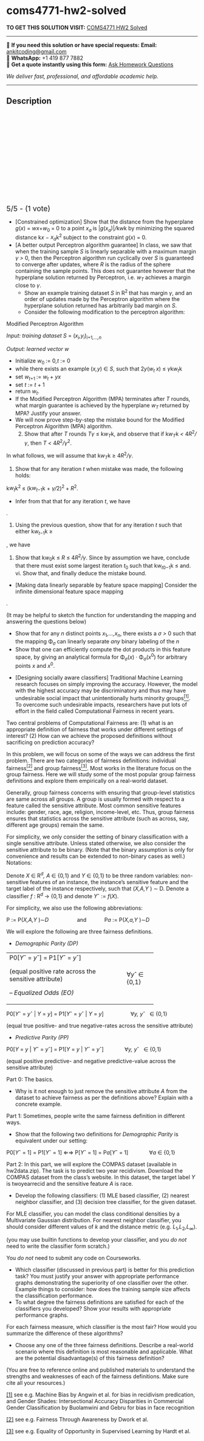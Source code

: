 # coms4771-hw2-solved
**TO GET THIS SOLUTION VISIT:** [COMS4771 HW2 Solved](https://www.ankitcodinghub.com/product/coms4771-hw2-solved/)


---

📩 **If you need this solution or have special requests:** **Email:** ankitcoding@gmail.com  
📱 **WhatsApp:** +1 419 877 7882  
📄 **Get a quote instantly using this form:** [Ask Homework Questions](https://www.ankitcodinghub.com/services/ask-homework-questions/)

*We deliver fast, professional, and affordable academic help.*

---

<h2>Description</h2>



<div class="kk-star-ratings kksr-auto kksr-align-center kksr-valign-top" data-payload="{&quot;align&quot;:&quot;center&quot;,&quot;id&quot;:&quot;52563&quot;,&quot;slug&quot;:&quot;default&quot;,&quot;valign&quot;:&quot;top&quot;,&quot;ignore&quot;:&quot;&quot;,&quot;reference&quot;:&quot;auto&quot;,&quot;class&quot;:&quot;&quot;,&quot;count&quot;:&quot;1&quot;,&quot;legendonly&quot;:&quot;&quot;,&quot;readonly&quot;:&quot;&quot;,&quot;score&quot;:&quot;5&quot;,&quot;starsonly&quot;:&quot;&quot;,&quot;best&quot;:&quot;5&quot;,&quot;gap&quot;:&quot;4&quot;,&quot;greet&quot;:&quot;Rate this product&quot;,&quot;legend&quot;:&quot;5\/5 - (1 vote)&quot;,&quot;size&quot;:&quot;24&quot;,&quot;title&quot;:&quot;COMS4771 HW2 Solved&quot;,&quot;width&quot;:&quot;138&quot;,&quot;_legend&quot;:&quot;{score}\/{best} - ({count} {votes})&quot;,&quot;font_factor&quot;:&quot;1.25&quot;}">

<div class="kksr-stars">

<div class="kksr-stars-inactive">
            <div class="kksr-star" data-star="1" style="padding-right: 4px">


<div class="kksr-icon" style="width: 24px; height: 24px;"></div>
        </div>
            <div class="kksr-star" data-star="2" style="padding-right: 4px">


<div class="kksr-icon" style="width: 24px; height: 24px;"></div>
        </div>
            <div class="kksr-star" data-star="3" style="padding-right: 4px">


<div class="kksr-icon" style="width: 24px; height: 24px;"></div>
        </div>
            <div class="kksr-star" data-star="4" style="padding-right: 4px">


<div class="kksr-icon" style="width: 24px; height: 24px;"></div>
        </div>
            <div class="kksr-star" data-star="5" style="padding-right: 4px">


<div class="kksr-icon" style="width: 24px; height: 24px;"></div>
        </div>
    </div>

<div class="kksr-stars-active" style="width: 138px;">
            <div class="kksr-star" style="padding-right: 4px">


<div class="kksr-icon" style="width: 24px; height: 24px;"></div>
        </div>
            <div class="kksr-star" style="padding-right: 4px">


<div class="kksr-icon" style="width: 24px; height: 24px;"></div>
        </div>
            <div class="kksr-star" style="padding-right: 4px">


<div class="kksr-icon" style="width: 24px; height: 24px;"></div>
        </div>
            <div class="kksr-star" style="padding-right: 4px">


<div class="kksr-icon" style="width: 24px; height: 24px;"></div>
        </div>
            <div class="kksr-star" style="padding-right: 4px">


<div class="kksr-icon" style="width: 24px; height: 24px;"></div>
        </div>
    </div>
</div>


<div class="kksr-legend" style="font-size: 19.2px;">
            5/5 - (1 vote)    </div>
    </div>
<ul>
<li>[Constrained optimization] Show that the distance from the hyperplane <em>g</em>(<em>x</em>) = <em>w</em><em>x</em>+<em>w</em><sub>0 </sub>= 0 to a point <em>x<sub>a </sub></em>is |<em>g</em>(<em>x<sub>a</sub></em>)|<em>/</em>k<em>w</em>k by minimizing the squared distance k<em>x </em>− <em>x<sub>a</sub></em>k<sup>2 </sup>subject to the constraint <em>g</em>(<em>x</em>) = 0.</li>
<li>[A better output Perceptron algorithm guarantee] In class, we saw that when the training sample <em>S </em>is linearly separable with a maximum margin <em>γ &gt; </em>0, then the Perceptron algorithm run cyclically over <em>S </em>is guaranteed to converge after updates, where <em>R </em>is the radius of the sphere containing the sample points. This does not guarantee however that the hyperplane solution returned by Perceptron, i.e. <em>w<sub>T </sub></em>achieves a margin close to <em>γ</em>.
<ul>
<li>Show an example training dataset <em>S </em>in R<sup>2 </sup>that has margin <em>γ</em>, and an order of updates made by the Perceptron algorithm where the hyperplane solution returned has arbitrarily bad margin on <em>S</em>.</li>
<li>Consider the following modification to the perceptron algorithm:</li>
</ul>
</li>
</ul>
Modified Perceptron Algorithm

<em>Input: training dataset </em><em>S </em>= (<em>x<sub>i</sub>,y<sub>i</sub></em>)<em><sub>i</sub></em><sub>=1<em>,…,n</em></sub>

<em>Output: learned vector </em><em>w</em>

<ul>
<li>Initialize <em>w</em><sub>0 </sub>:= 0<em>,t </em>:= 0</li>
<li>while there exists an example (<em>x,y</em>) ∈ <em>S</em>, such that 2<em>y</em>(<em>w<sub>t </sub></em> <em>x</em>) ≤ <em>γ</em>k<em>w<sub>t</sub></em>k</li>
<li>set <em>w<sub>t</sub></em><sub>+1 </sub>:= <em>w<sub>t </sub></em>+ <em>yx</em></li>
<li>set <em>t </em>:= <em>t </em>+ 1</li>
<li>return <em>w<sub>t</sub></em>.</li>
<li>If the Modified Perceptron Algorithm (MPA) terminates after <em>T </em>rounds, what margin guarantee is achieved by the hyperplane <em>w<sub>T </sub></em>returned by MPA? Justify your answer.</li>
<li>We will now prove step-by-step the mistake bound for the Modified Perceptron Algorithm (MPA) algorithm.
<ol start="2">
<li>Show that after <em>T </em>rounds <em>Tγ </em>≤ k<em>w<sub>T</sub></em>k, and observe that if k<em>w<sub>T</sub></em>k <em>&lt; </em>4<em>R</em><sup>2</sup><em>/γ</em>, then <em>T &lt; </em>4<em>R</em><sup>2</sup><em>/γ</em><sup>2</sup>.</li>
</ol>
</li>
</ul>
In what follows, we will assume that k<em>w<sub>T</sub></em>k ≥ 4<em>R</em><sup>2</sup><em>/γ</em>.

<ol>
<li>Show that for any iteration <em>t </em>when mistake was made, the following holds:</li>
</ol>
k<em>w<sub>t</sub></em>k<sup>2 </sup>≤ (k<em>w<sub>t</sub></em><sub>−1</sub>k + <em>γ/</em>2)<sup>2 </sup>+ <em>R</em><sup>2</sup><em>.</em>

<ul>
<li>Infer from that that for any iteration <em>t</em>, we have</li>
</ul>
<em>.</em>

<ol>
<li>Using the previous question, show that for any iteration <em>t </em>such that either k<em>w<sub>t</sub></em><sub>−1</sub>k ≥</li>
</ol>
, we have

<ol>
<li>Show that k<em>w</em><sub>0</sub>k ≤ <em>R </em>≤ 4<em>R</em><sup>2</sup><em>/γ</em>. Since by assumption we have, conclude that there must exist some largest iteration <em>t</em><sub>0 </sub>such that k<em>w<sub>t</sub></em><sub>0</sub><sub>−1</sub>k ≤ and. vi. Show that, and finally deduce the mistake bound.</li>
</ol>
<ul>
<li>[Making data linearly separable by feature space mapping] Consider the infinite dimensional feature space mapping</li>
</ul>
<em>.</em>

(It may be helpful to sketch the function for understanding the mapping and answering the questions below)

<ul>
<li>Show that for any <em>n </em>distinct points <em>x</em><sub>1</sub><em>,…,x<sub>n</sub></em>, there exists a <em>σ &gt; </em>0 such that the mapping Φ<em><sub>σ </sub></em>can linearly separate <em>any </em>binary labeling of the <em>n </em></li>
<li>Show that one can efficiently compute the dot products in this feature space, by giving an analytical formula for Φ<em><sub>σ</sub></em>(<em>x</em>) · Φ<em><sub>σ</sub></em>(<em>x</em><sup>0</sup>) for arbitrary points <em>x </em>and <em>x</em><sup>0</sup>.</li>
</ul>
<ul>
<li>[Designing socially aware classifiers] Traditional Machine Learning research focuses on simply improving the accuracy. However, the model with the highest accuracy may be discriminatory and thus may have undesirable social impact that unintentionally hurts minority groups<a href="#_ftn1" name="_ftnref1"><sup>[1]</sup></a>. To overcome such undesirable impacts, researchers have put lots of effort in the field called Computational Fairness in recent years.</li>
</ul>
Two central problems of Computational Fairness are: (1) what is an appropriate definition of fairness that works under different settings of interest? (2) How can we achieve the proposed definitions without sacrificing on prediction accuracy?

In this problem, we will focus on some of the ways we can address the first problem. There are two categories of fairness definitions: individual fairness<a href="#_ftn2" name="_ftnref2"><sup>[2]</sup></a> and group fairness<a href="#_ftn3" name="_ftnref3"><sup>[3]</sup></a>. Most works in the literature focus on the group fairness. Here we will study some of the most popular group fairness definitions and explore them empirically on a real-world dataset.

Generally, group fairness concerns with ensuring that group-level statistics are same across all groups. A group is usually formed with respect to a feature called the sensitive attribute. Most common sensitive features include: gender, race, age, religion, income-level, etc. Thus, group fairness ensures that statistics across the sensitive attribute (such as across, say, different age groups) remain the same.

For simplicity, we only consider the setting of binary classification with a single sensitive attribute. Unless stated otherwise, we also consider the sensitive attribute to be binary. (Note that the binary assumption is only for convenience and results can be extended to non-binary cases as well.) Notations:

Denote <em>X </em>∈ R<em><sup>d</sup></em><em>, A </em>∈ {0<em>,</em>1} and <em>Y </em>∈ {0<em>,</em>1} to be three random variables: non-sensitive features of an instance, the instance’s sensitive feature and the target label of the instance respectively, such that (<em>X,A,Y </em>) ∼ D. Denote a classifier <em>f </em>: R<em><sup>d </sup></em>→ {0<em>,</em>1} and denote <em>Y</em>ˆ := <em>f</em>(<em>X</em>).

For simplicity, we also use the following abbreviations:

P := P(<em>X,A,Y </em>)∼<em>D&nbsp;&nbsp;&nbsp;&nbsp;&nbsp;&nbsp;&nbsp;&nbsp;&nbsp;&nbsp;&nbsp;&nbsp;&nbsp;&nbsp;&nbsp;&nbsp;&nbsp;&nbsp; </em>and&nbsp;&nbsp;&nbsp;&nbsp;&nbsp;&nbsp;&nbsp;&nbsp;&nbsp;&nbsp;&nbsp; P<em>a </em>:= P(<em>X,a,Y </em>)∼<em>D</em>

We will explore the following are three fairness definitions.

<ul>
<li><em>Demographic Parity (DP)</em></li>
</ul>
<table width="356">
<tbody>
<tr>
<td width="293">P0[<em>Y</em>ˆ = <em>y</em>ˆ] = P1[<em>Y</em>ˆ = <em>y</em>ˆ]

(equal positive rate across the sensitive attribute)

<em>– Equalized Odds (EO)</em>
</td>
<td width="63">∀<em>y</em>ˆ ∈ {0<em>,</em>1}</td>
</tr>
</tbody>
</table>
P0[<em>Y</em>ˆ = <em>y</em>ˆ | <em>Y </em>= <em>y</em>] = P1[<em>Y</em>ˆ = <em>y</em>ˆ | <em>Y </em>= <em>y</em>]&nbsp;&nbsp;&nbsp;&nbsp;&nbsp;&nbsp;&nbsp;&nbsp;&nbsp;&nbsp;&nbsp;&nbsp;&nbsp;&nbsp;&nbsp;&nbsp;&nbsp; ∀<em>y, y</em>ˆ&nbsp;&nbsp; ∈ {0<em>,</em>1}

(equal true positive- and true negative-rates across the sensitive attribute)

<ul>
<li><em>Predictive Parity (PP)</em></li>
</ul>
P0[<em>Y </em>= <em>y </em>| <em>Y</em>ˆ = <em>y</em>ˆ] = P1[<em>Y </em>= <em>y </em>| <em>Y</em>ˆ = <em>y</em>ˆ]&nbsp;&nbsp;&nbsp;&nbsp;&nbsp;&nbsp;&nbsp;&nbsp;&nbsp;&nbsp;&nbsp;&nbsp;&nbsp; ∀<em>y, y</em>ˆ&nbsp;&nbsp; ∈ {0<em>,</em>1}

(equal positive predictive- and negative predictive-value across the sensitive attribute)

Part 0: The basics.

<ul>
<li>Why is it not enough to just remove the sensitive attribute <em>A </em>from the dataset to achieve fairness as per the definitions above? Explain with a concrete example.</li>
</ul>
Part 1: Sometimes, people write the same fairness definition in different ways.

<ul>
<li>Show that the following two definitions for <em>Demographic Parity </em>is equivalent under our setting:</li>
</ul>
P0[<em>Y</em>ˆ = 1] = P1[<em>Y</em>ˆ = 1] ⇐⇒ P[<em>Y</em>ˆ = 1] = P<em>a</em>[<em>Y</em>ˆ = 1]&nbsp;&nbsp;&nbsp;&nbsp;&nbsp;&nbsp;&nbsp;&nbsp;&nbsp;&nbsp;&nbsp;&nbsp;&nbsp; ∀<em>a </em>∈ {0<em>,</em>1}

Part 2: In this part, we will explore the COMPAS dataset (available in hw2data.zip). The task is to predict two year recidivism. Download the COMPAS dataset from the class’s website. In this dataset, the target label <em>Y </em>is twoyearrecid and the sensitive feature <em>A </em>is race.

<ul>
<li>Develop the following classifiers: (1) MLE based classifier, (2) nearest neighbor classifier, and (3) decision tree classifier, for the given dataset.</li>
</ul>
For MLE classifier, you can model the class conditional densities by a Multivariate Gaussian distribution. For nearest neighbor classifier, you should consider different values of <em>k </em>and the distance metric (e.g. <em>L</em><sub>1</sub><em>,L</em><sub>2</sub><em>,L</em><sub>∞</sub>).

(you may use builtin functions to develop your classifier, and you <em>do not </em>need to write the classifier form scratch.)

You <em>do not </em>need to submit any code on Courseworks.

<ul>
<li>Which classifier (discussed in previous part) is better for this prediction task? You must justify your answer with appropriate performance graphs demonstrating the superiority of one classifier over the other. Example things to consider: how does the training sample size affects the classification performance.</li>
<li>To what degree the fairness definitions are satisfied for each of the classifiers you developed? Show your results with appropriate performance graphs.</li>
</ul>
For each fairness measure, which classifier is the most fair? How would you summarize the difference of these algorithms?

<ul>
<li>Choose any one of the three fairness definitions. Describe a real-world scenario where this definition is most reasonable and applicable. What are the potential disadvantage(s) of this fairness definition?</li>
</ul>
(You are free to reference online and published materials to understand the strengths and weaknesses of each of the fairness definitions. Make sure cite all your resources.)

<a href="#_ftnref1" name="_ftn1">[1]</a> see e.g. Machine Bias by Angwin et al. for bias in recidivism predication, and Gender Shades: Intersectional Accuracy Disparities in Commercial Gender Classification by Buolamwini and Gebru for bias in face recognition

<a href="#_ftnref2" name="_ftn2">[2]</a> see e.g. Fairness Through Awareness by Dwork et al.

<a href="#_ftnref3" name="_ftn3">[3]</a> see e.g. Equality of Opportunity in Supervised Learning by Hardt et al.
